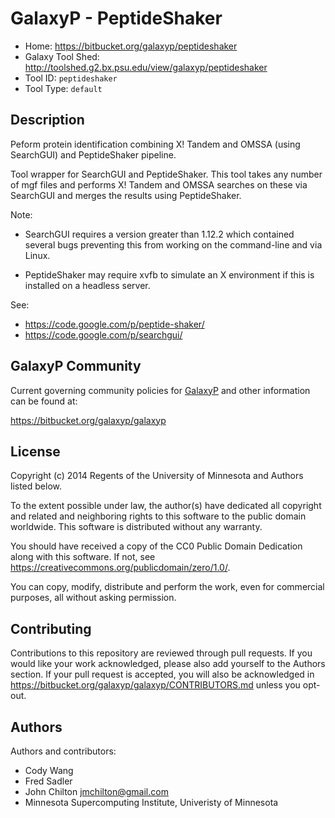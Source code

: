 GalaxyP - PeptideShaker
=======================

* Home: <https://bitbucket.org/galaxyp/peptideshaker>
* Galaxy Tool Shed: <http://toolshed.g2.bx.psu.edu/view/galaxyp/peptideshaker>
* Tool ID: `peptideshaker`
* Tool Type: `default`


Description
-----------

Peform protein identification combining X! Tandem and OMSSA (using SearchGUI) and PeptideShaker pipeline.

Tool wrapper for SearchGUI and PeptideShaker. This tool takes any number of mgf files and performs X! Tandem and OMSSA searches on these via SearchGUI and merges the results using PeptideShaker.

Note:

- SearchGUI requires a version greater than 1.12.2 which contained several bugs preventing this from working on the command-line and via Linux.

- PeptideShaker may require xvfb to simulate an X environment if this is installed on a headless server.

See:

* <https://code.google.com/p/peptide-shaker/>
* <https://code.google.com/p/searchgui/>


GalaxyP Community
-----------------

Current governing community policies for [GalaxyP](https://bitbucket.org/galaxyp/) and other information can be found at:

<https://bitbucket.org/galaxyp/galaxyp>


License
-------

Copyright (c) 2014 Regents of the University of Minnesota and Authors listed below.

To the extent possible under law, the author(s) have dedicated all copyright and related and neighboring rights to this software to the public domain worldwide. This software is distributed without any warranty.

You should have received a copy of the CC0 Public Domain Dedication along with this software. If not, see <https://creativecommons.org/publicdomain/zero/1.0/>.

You can copy, modify, distribute and perform the work, even for commercial purposes, all without asking permission.


Contributing
------------

Contributions to this repository are reviewed through pull requests. If you would like your work acknowledged, please also add yourself to the Authors section. If your pull request is accepted, you will also be acknowledged in <https://bitbucket.org/galaxyp/galaxyp/CONTRIBUTORS.md> unless you opt-out.


Authors
-------

Authors and contributors:

* Cody Wang
* Fred Sadler
* John Chilton <jmchilton@gmail.com>
* Minnesota Supercomputing Institute, Univeristy of Minnesota

